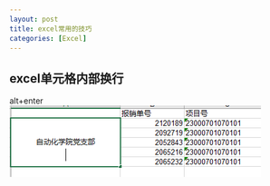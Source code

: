 ```yaml
---
layout: post
title: excel常用的技巧
categories: [Excel]
---
```


## excel单元格内部换行


alt+enter
![](../image/excel/excel-1.PNG)